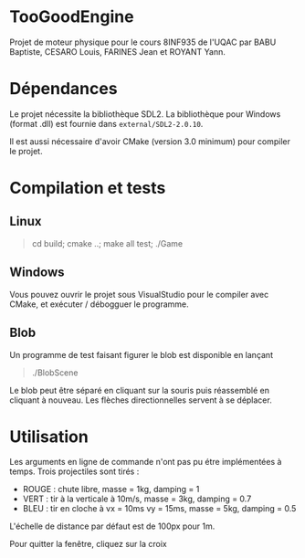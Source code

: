 # TooGoodEngine
Projet de moteur physique pour le cours 8INF935 de l'UQAC par BABU Baptiste, CESARO Louis, FARINES Jean et ROYANT Yann.

# Dépendances
Le projet nécessite la bibliothèque SDL2. La bibliothèque pour Windows (format .dll) est fournie dans `external/SDL2-2.0.10`.

Il est aussi nécessaire d'avoir CMake (version 3.0 minimum) pour compiler le projet.

# Compilation et tests
## Linux
> cd build;
> cmake ..;
> make all test;
> ./Game

## Windows
Vous pouvez ouvrir le projet sous VisualStudio pour le compiler avec CMake, et exécuter / débogguer le programme.

## Blob

Un programme de test faisant figurer le blob est disponible en lançant 
> ./BlobScene

Le blob peut être séparé en cliquant sur la souris puis réassemblé en cliquant à nouveau.
Les flèches directionnelles servent à se déplacer.

# Utilisation
Les arguments en ligne de commande n'ont pas pu étre implémentées à temps.
Trois projectiles sont tirés :
 - ROUGE : chute libre, masse = 1kg, damping = 1
 - VERT : tir à la verticale à 10m/s, masse = 3kg, damping = 0.7
 - BLEU : tir en cloche à vx = 10ms vy = 15ms, masse = 5kg, damping = 0.5

L'échelle de distance par défaut est de 100px pour 1m.

Pour quitter la fenêtre, cliquez sur la croix